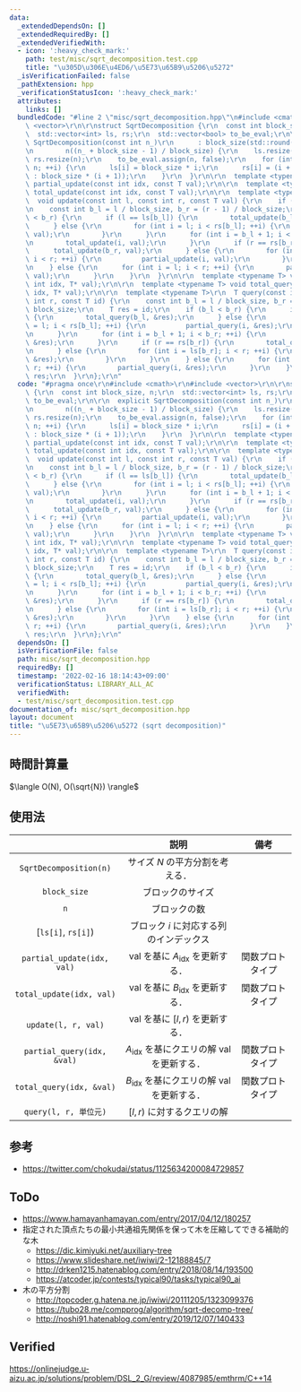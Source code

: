 ```yaml
---
data:
  _extendedDependsOn: []
  _extendedRequiredBy: []
  _extendedVerifiedWith:
  - icon: ':heavy_check_mark:'
    path: test/misc/sqrt_decomposition.test.cpp
    title: "\u305D\u306E\u4ED6/\u5E73\u65B9\u5206\u5272"
  _isVerificationFailed: false
  _pathExtension: hpp
  _verificationStatusIcon: ':heavy_check_mark:'
  attributes:
    links: []
  bundledCode: "#line 2 \"misc/sqrt_decomposition.hpp\"\n#include <cmath>\r\n#include\
    \ <vector>\r\n\r\nstruct SqrtDecomposition {\r\n  const int block_size, n;\r\n\
    \  std::vector<int> ls, rs;\r\n  std::vector<bool> to_be_eval;\r\n\r\n  explicit\
    \ SqrtDecomposition(const int n_)\r\n      : block_size(std::round(std::sqrt(n_))),\r\
    \n        n((n_ + block_size - 1) / block_size) {\r\n    ls.resize(n);\r\n   \
    \ rs.resize(n);\r\n    to_be_eval.assign(n, false);\r\n    for (int i = 0; i <\
    \ n; ++i) {\r\n      ls[i] = block_size * i;\r\n      rs[i] = (i + 1 == n ? n_\
    \ : block_size * (i + 1));\r\n    }\r\n  }\r\n\r\n  template <typename T> void\
    \ partial_update(const int idx, const T val);\r\n\r\n  template <typename T> void\
    \ total_update(const int idx, const T val);\r\n\r\n  template <typename T>\r\n\
    \  void update(const int l, const int r, const T val) {\r\n    if (r <= l) return;\r\
    \n    const int b_l = l / block_size, b_r = (r - 1) / block_size;\r\n    if (b_l\
    \ < b_r) {\r\n      if (l == ls[b_l]) {\r\n        total_update(b_l, val);\r\n\
    \      } else {\r\n        for (int i = l; i < rs[b_l]; ++i) {\r\n          partial_update(i,\
    \ val);\r\n        }\r\n      }\r\n      for (int i = b_l + 1; i < b_r; ++i) {\r\
    \n        total_update(i, val);\r\n      }\r\n      if (r == rs[b_r]) {\r\n  \
    \      total_update(b_r, val);\r\n      } else {\r\n        for (int i = ls[b_r];\
    \ i < r; ++i) {\r\n          partial_update(i, val);\r\n        }\r\n      }\r\
    \n    } else {\r\n      for (int i = l; i < r; ++i) {\r\n        partial_update(i,\
    \ val);\r\n      }\r\n    }\r\n  }\r\n\r\n  template <typename T> void partial_query(const\
    \ int idx, T* val);\r\n\r\n  template <typename T> void total_query(const int\
    \ idx, T* val);\r\n\r\n  template <typename T>\r\n  T query(const int l, const\
    \ int r, const T id) {\r\n    const int b_l = l / block_size, b_r = (r - 1) /\
    \ block_size;\r\n    T res = id;\r\n    if (b_l < b_r) {\r\n      if (l == ls[b_l])\
    \ {\r\n        total_query(b_l, &res);\r\n      } else {\r\n        for (int i\
    \ = l; i < rs[b_l]; ++i) {\r\n          partial_query(i, &res);\r\n        }\r\
    \n      }\r\n      for (int i = b_l + 1; i < b_r; ++i) {\r\n        total_query(i,\
    \ &res);\r\n      }\r\n      if (r == rs[b_r]) {\r\n        total_query(b_r, &res);\r\
    \n      } else {\r\n        for (int i = ls[b_r]; i < r; ++i) {\r\n          partial_query(i,\
    \ &res);\r\n        }\r\n      }\r\n    } else {\r\n      for (int i = l; i <\
    \ r; ++i) {\r\n        partial_query(i, &res);\r\n      }\r\n    }\r\n    return\
    \ res;\r\n  }\r\n};\r\n"
  code: "#pragma once\r\n#include <cmath>\r\n#include <vector>\r\n\r\nstruct SqrtDecomposition\
    \ {\r\n  const int block_size, n;\r\n  std::vector<int> ls, rs;\r\n  std::vector<bool>\
    \ to_be_eval;\r\n\r\n  explicit SqrtDecomposition(const int n_)\r\n      : block_size(std::round(std::sqrt(n_))),\r\
    \n        n((n_ + block_size - 1) / block_size) {\r\n    ls.resize(n);\r\n   \
    \ rs.resize(n);\r\n    to_be_eval.assign(n, false);\r\n    for (int i = 0; i <\
    \ n; ++i) {\r\n      ls[i] = block_size * i;\r\n      rs[i] = (i + 1 == n ? n_\
    \ : block_size * (i + 1));\r\n    }\r\n  }\r\n\r\n  template <typename T> void\
    \ partial_update(const int idx, const T val);\r\n\r\n  template <typename T> void\
    \ total_update(const int idx, const T val);\r\n\r\n  template <typename T>\r\n\
    \  void update(const int l, const int r, const T val) {\r\n    if (r <= l) return;\r\
    \n    const int b_l = l / block_size, b_r = (r - 1) / block_size;\r\n    if (b_l\
    \ < b_r) {\r\n      if (l == ls[b_l]) {\r\n        total_update(b_l, val);\r\n\
    \      } else {\r\n        for (int i = l; i < rs[b_l]; ++i) {\r\n          partial_update(i,\
    \ val);\r\n        }\r\n      }\r\n      for (int i = b_l + 1; i < b_r; ++i) {\r\
    \n        total_update(i, val);\r\n      }\r\n      if (r == rs[b_r]) {\r\n  \
    \      total_update(b_r, val);\r\n      } else {\r\n        for (int i = ls[b_r];\
    \ i < r; ++i) {\r\n          partial_update(i, val);\r\n        }\r\n      }\r\
    \n    } else {\r\n      for (int i = l; i < r; ++i) {\r\n        partial_update(i,\
    \ val);\r\n      }\r\n    }\r\n  }\r\n\r\n  template <typename T> void partial_query(const\
    \ int idx, T* val);\r\n\r\n  template <typename T> void total_query(const int\
    \ idx, T* val);\r\n\r\n  template <typename T>\r\n  T query(const int l, const\
    \ int r, const T id) {\r\n    const int b_l = l / block_size, b_r = (r - 1) /\
    \ block_size;\r\n    T res = id;\r\n    if (b_l < b_r) {\r\n      if (l == ls[b_l])\
    \ {\r\n        total_query(b_l, &res);\r\n      } else {\r\n        for (int i\
    \ = l; i < rs[b_l]; ++i) {\r\n          partial_query(i, &res);\r\n        }\r\
    \n      }\r\n      for (int i = b_l + 1; i < b_r; ++i) {\r\n        total_query(i,\
    \ &res);\r\n      }\r\n      if (r == rs[b_r]) {\r\n        total_query(b_r, &res);\r\
    \n      } else {\r\n        for (int i = ls[b_r]; i < r; ++i) {\r\n          partial_query(i,\
    \ &res);\r\n        }\r\n      }\r\n    } else {\r\n      for (int i = l; i <\
    \ r; ++i) {\r\n        partial_query(i, &res);\r\n      }\r\n    }\r\n    return\
    \ res;\r\n  }\r\n};\r\n"
  dependsOn: []
  isVerificationFile: false
  path: misc/sqrt_decomposition.hpp
  requiredBy: []
  timestamp: '2022-02-16 18:14:43+09:00'
  verificationStatus: LIBRARY_ALL_AC
  verifiedWith:
  - test/misc/sqrt_decomposition.test.cpp
documentation_of: misc/sqrt_decomposition.hpp
layout: document
title: "\u5E73\u65B9\u5206\u5272 (sqrt decomposition)"
---
```



## 時間計算量

$\langle O(N), O(\sqrt{N}) \rangle$


## 使用法

||説明|備考|
|:--:|:--:|:--:|
|`SqrtDecomposition(n)`|サイズ $N$ の平方分割を考える．||
|`block_size`|ブロックのサイズ||
|`n`|ブロックの数||
|[`ls[i]`, `rs[i]`)|ブロック $i$ に対応する列のインデックス||
|`partial_update(idx, val)`|$\mathrm{val}$ を基に $A_{\mathrm{idx}}$ を更新する．|関数プロトタイプ|
|`total_update(idx, val)`|$\mathrm{val}$ を基に $B_{\mathrm{idx}}$ を更新する．|関数プロトタイプ|
|`update(l, r, val)`|$\mathrm{val}$ を基に $\lbrack l, r)$ を更新する．||
|`partial_query(idx, &val)`|$A_{\mathrm{idx}}$ を基にクエリの解 $\mathrm{val}$ を更新する．|関数プロトタイプ|
|`total_query(idx, &val)`|$B_{\mathrm{idx}}$ を基にクエリの解 $\mathrm{val}$ を更新する．|関数プロトタイプ|
|`query(l, r, 単位元)`|$\lbrack l, r)$ に対するクエリの解||


## 参考

- https://twitter.com/chokudai/status/1125634200084729857


## ToDo

- https://www.hamayanhamayan.com/entry/2017/04/12/180257
- 指定された頂点たちの最小共通祖先関係を保って木を圧縮してできる補助的な木
  - https://dic.kimiyuki.net/auxiliary-tree
  - https://www.slideshare.net/iwiwi/2-12188845/7
  - http://drken1215.hatenablog.com/entry/2018/08/14/193500
  - https://atcoder.jp/contests/typical90/tasks/typical90_ai
- 木の平方分割
  - http://topcoder.g.hatena.ne.jp/iwiwi/20111205/1323099376
  - https://tubo28.me/compprog/algorithm/sqrt-decomp-tree/
  - http://noshi91.hatenablog.com/entry/2019/12/07/140433


## Verified

https://onlinejudge.u-aizu.ac.jp/solutions/problem/DSL_2_G/review/4087985/emthrm/C++14
